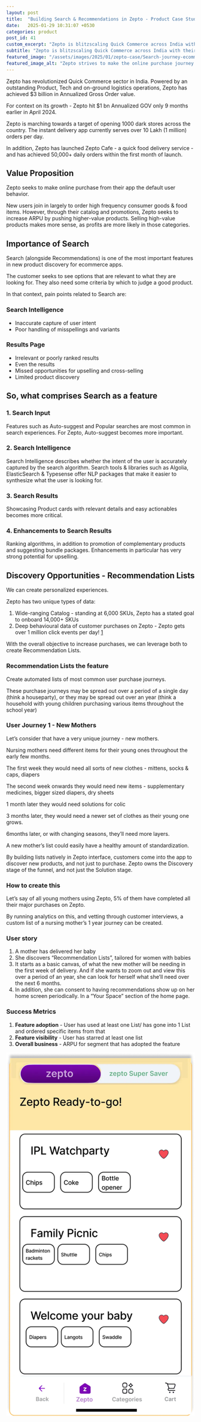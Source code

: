 ```yaml
---
layout: post
title:  "Building Search & Recommendations in Zepto - Product Case Study"
date:   2025-01-29 10:31:07 +0530
categories: product
post_id: 41
custom_excerpt: "Zepto is blitzscaling Quick Commerce across India with their 10min delivery value proposition"
subtitle: "Zepto is blitzscaling Quick Commerce across India with their 10min delivery value proposition"
featured_image: "/assets/images/2025/01/zepto-case/Search-journey-ecommerce-Zepto.webp"
featured_image_alt: "Zepto strives to make the online purchase journey ever more frictionless" 
---
```


Zepto has revolutionized Quick Commerce sector in India. Powered by an outstanding Product, Tech and on-ground logistics operations, Zepto has achieved $3 billion in Annualized Gross Order value.

For context on its growth - Zepto hit $1 bn Annualized GOV only 9 months earlier in April 2024.

Zepto is marching towards a target of opening 1000 dark stores across the country. The instant delivery app currently serves over 10 Lakh (1 million) orders per day.

In addition, Zepto has launched Zepto Cafe - a quick food delivery service - and has achieved 50,000+ daily orders within the first month of launch.

## Value Proposition

Zepto seeks to make online purchase from their app the default user behavior. 

New users join in largely to order high frequency consumer goods & food items. However, through their catalog and promotions, Zepto seeks to increase ARPU by pushing higher-value products. Selling high-value products makes more sense, as profits are more likely in those categories.

## Importance of Search

Search (alongside Recommendations) is one of the most important features in new product discovery for ecommerce apps.

The customer seeks to see options that are relevant to what they are looking for. They also need some criteria by which to judge a good product.

In that context, pain points related to Search are:

### Search Intelligence ###
- Inaccurate capture of user intent
- Poor handling of misspellings and variants

### Results Page ###
- Irrelevant or poorly ranked results
- Even the results
- Missed opportunities for upselling and cross-selling
- Limited product discovery

## So, what comprises Search as a feature

### 1. Search Input
Features such as Auto-suggest and Popular searches are most common in search experiences. For Zepto, Auto-suggest becomes more important.

### 2. Search Intelligence
Search Intelligence describes whether the intent of the user is accurately captured by the search algorithm. Search tools & libraries such as Algolia, ElasticSearch & Typesense offer NLP packages that make it easier to synthesize what the user is looking for.

### 3. Search Results
Showcasing Product cards with relevant details and easy actionables becomes more critical.

### 4. Enhancements to Search Results
Ranking algorithms, in addition to promotion of complementary products and suggesting bundle packages. Enhancements in particular has very strong potential for upselling.

## Discovery Opportunities - Recommendation Lists

We can create personalized experiences.

Zepto has two unique types of data:

1. Wide-ranging Catalog - standing at 6,000 SKUs, Zepto has a stated goal to onboard 14,000+ SKUs
2. Deep behavioural data of customer purchases on Zepto - Zepto gets over 1 million click events per day! [1](https://blog.zeptonow.com/how-zepto-connects-advertisers-with-the-right-brands-in-real-time-at-massive-scale-bf9290233f90)

With the overall objective to increase purchases, we can leverage both to create Recommendation Lists.

### Recommendation Lists the feature

Create automated lists of most common user purchase journeys.

These purchase journeys may be spread out over a period of a single day (think a houseparty), or they may be spread out over an year (think a household with young children purchasing various items throughout the school year)

### User Journey 1 - New Mothers

Let’s consider that have a very unique journey - new mothers. 

Nursing mothers need different items for their young ones throughout the early few months.

The first week they would need all sorts of new clothes - mittens, socks & caps, diapers

The second week onwards they would need new items - supplementary medicines, bigger sized diapers, dry sheets

1 month later they would need solutions for colic

3 months later, they would need a newer set of clothes as their young one grows. 

6months later, or with changing seasons, they’ll need more layers.

A new mother’s list could easily have a healthy amount of standardization.

<div class="highlight" markdown="1">
By building lists natively in Zepto interface, customers come into the app to discover new products, and not just to purchase. Zepto owns the Discovery stage of the funnel, and not just the Solution stage.
</div>

### How to create this

Let’s say of all young mothers using Zepto, 5% of them have completed all their major purchases on Zepto. 

By running analytics on this, and vetting through customer interviews, a custom list of a nursing mother’s 1 year journey can be created.

### User story

1. A mother has delivered her baby
2. She discovers “Recommendation Lists”, tailored for women with babies
3. It starts as a basic canvas, of what the new mother will be needing in the first week of delivery. And if she wants to zoom out and view this over a period of an year, she can look for herself what she’ll need over the next 6 months.
4. In addition, she can consent to having recommendations show up on her home screen periodically. In a “Your Space” section of the home page.

### Success Metrics

1. **Feature adoption** - User has used at least one List/ has gone into 1 List and ordered specific items from that
2. **Feature visibility** - User has starred at least one list
3. **Overall business** - ARPU for segment that has adopted the feature

![Recommendation Lists](/assets/images/2025/01/zepto-case/recommendation-lists-wireframe.webp)